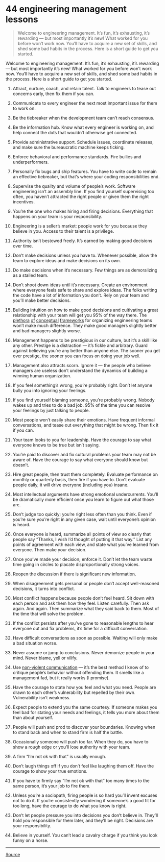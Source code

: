 # 44 engineering management lessons

> Welcome to engineering management. It’s fun, it’s exhausting, it’s rewarding — but most importantly it’s new! What worked for you before won’t work now. You’ll have to acquire a new set of skills, and shed some bad habits in the process. Here is a short guide to get you started.

Welcome to engineering management. It’s fun, it’s exhausting, it’s rewarding — but most importantly it’s new! What worked for you before won’t work now. You’ll have to acquire a new set of skills, and shed some bad habits in the process. Here is a short guide to get you started.

1.  Attract, nurture, coach, and retain talent. Talk to engineers to tease out concerns early, then fix them if you can.
2.  Communicate to every engineer the next most important issue for them to work on.
3.  Be the tiebreaker when the development team can’t reach consensus.
4.  Be the information hub. Know what every engineer is working on, and help connect the dots that wouldn’t otherwise get connected.
5.  Provide administrative support. Schedule issues, coordinate releases, and make sure the bureaucratic machine keeps ticking.
6.  Enforce behavioral and performance standards. Fire bullies and underperformers.

7.  Personally fix bugs and ship features. You have to write code to remain an effective tiebreaker, but that’s where your coding responsibilities end.
8.  Supervise the quality and volume of people’s work. Software engineering isn’t an assembly line. If you find yourself supervising too often, you haven’t attracted the right people or given them the right incentives.

9.  You’re the one who makes hiring and firing decisions. Everything that happens on your team is your responsibility.
10.  Engineering is a seller’s market: people work for you because they believe in you. Access to their talent is a privilege.
11.  Authority isn’t bestowed freely. It’s earned by making good decisions over time.
12.  Don’t make decisions unless you have to. Whenever possible, allow the team to explore ideas and make decisions on its own.
13.  Do make decisions when it’s necessary. Few things are as demoralizing as a stalled team.
14.  Don’t shoot down ideas until it’s necessary. Create an environment where everyone feels safe to share and explore ideas. The folks writing the code have a lot of information you don’t. Rely on your team and you’ll make better decisions.
15.  Building intuition on how to make good decisions and cultivating a great relationship with your team will get you 95% of the way there. The [plethora](http://randsinrepose.com/archives/the-update-the-vent-and-the-disaster/) [of](http://en.wikipedia.org/wiki/Scrum_(software_development)) [conceptual](http://en.wikipedia.org/wiki/OKR) [frameworks](http://en.wikipedia.org/wiki/Kanban) for organizing engineering teams won’t make much difference. They make good managers slightly better and bad managers slightly worse.

16.  Management happens to be prestigious in our culture, but it’s a skill like any other. Prestige is a distraction — it’s fickle and arbitrary. Guard against believing you’re any better than anyone else. The sooner you get over prestige, the sooner you can focus on doing your job well.
17.  Management also attracts scorn. Ignore it — the people who believe managers are useless don’t understand the dynamics of building a winning human organization.
18.  If you feel something’s wrong, you’re probably right. Don’t let anyone bully you into ignoring your feelings.
19.  If you find yourself blaming someone, you’re probably wrong. Nobody wakes up and tries to do a bad job. 95% of the time you can resolve your feelings by just talking to people.
20.  Most people won’t easily share their emotions. Have frequent informal conversations, and tease out everything that might be wrong. Then fix it if you can.
21.  Your team looks to you for leadership. Have the courage to say what everyone knows to be true but isn’t saying.
22.  You’re paid to discover and fix cultural problems your team may not be aware of. Have the courage to say what everyone should know but doesn’t.
23.  Hire great people, then trust them completely. Evaluate performance on monthly or quarterly basis, then fire if you have to. Don’t evaluate people daily, it will drive everyone (including you) insane.
24.  Most intellectual arguments have strong emotional undercurrents. You’ll be dramatically more efficient once you learn to figure out what those are.

25.  Don’t judge too quickly; you’re right less often than you think. Even if you’re sure you’re right in any given case, wait until everyone’s opinion is heard.
26.  Once everyone is heard, summarize all points of view so clearly that people say “Thanks, I wish I’d thought of putting it that way.” List any points of agreement with each view, and state what you’ve learned from everyone. Then make your decision.
27.  Once you’ve made your decision, enforce it. Don’t let the team waste time going in circles to placate disproportionally strong voices.
28.  Reopen the discussion if there is significant new information.
29.  When disagreement gets personal or people don’t accept well-reasoned decisions, it turns into conflict.
30.  Most conflict happens because people don’t feel heard. Sit down with each person and ask them how they feel. Listen carefully. Then ask again. And again. Then summarize what they said back to them. Most of the time that will solve the problem.
31.  If the conflict persists after you’ve gone to reasonable lengths to hear everyone out and fix problems, it’s time for a difficult conversation.

32.  Have difficult conversations as soon as possible. Waiting will only make a bad situation worse.
33.  Never assume or jump to conclusions. Never demonize people in your mind. Never blame, yell or vilify.
34.  Use [non-violent communication](http://firstround.com/article/power-up-your-team-with-nonviolent-communication-principles) — it’s the best method I know of to critique people’s behavior without offending them. It smells like a management fad, but it really works (I promise).
35.  Have the courage to state how you feel and what you need. People are drawn to each other’s vulnerability but repelled by their own. Vulnerability isn’t weakness.
36.  Expect people to extend you the same courtesy. If someone makes you feel bad for stating your needs and feelings, it tells you more about them than about yourself.

37.  People will push and prod to discover your boundaries. Knowing when to stand back and when to stand firm is half the battle.
38.  Occasionally someone will push too far. When they do, you have to show a rough edge or you’ll lose authority with your team.
39.  A firm “I’m not ok with that” is usually enough.
40.  Don’t laugh things off if you don’t feel like laughing them off. Have the courage to show your true emotions.
41.  If you have to firmly say “I’m not ok with that” too many times to the same person, it’s your job to fire them.
42.  Unless you’re a sociopath, firing people is so hard you’ll invent excuses not to do it. If you’re consistently wondering if someone’s a good fit for too long, have the courage to do what you know is right.
43.  Don’t let people pressure you into decisions you don’t believe in. They’ll hold _you_ responsible for them later, and they’ll be right. Decisions are your responsibility.
44.  Believe in yourself. You can’t lead a cavalry charge if you think you look funny on a horse.

* * *



[Source](https://www.defmacro.org/2014/10/03/engman.html)
